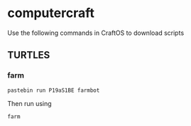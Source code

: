 # computercraft
Use the following commands in CraftOS to download scripts

## TURTLES
### farm
```
pastebin run P19aS1BE farmbot
```
Then run using
```
farm
```
